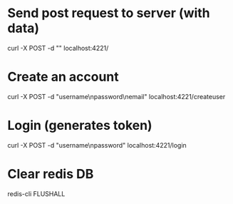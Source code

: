 # Send post request to server (with data)
curl -X POST -d "" localhost:4221/
# Create an account
curl -X POST -d "username\npassword\nemail" localhost:4221/createuser
# Login (generates token)
curl -X POST -d "username\npassword" localhost:4221/login
# Clear redis DB
redis-cli FLUSHALL